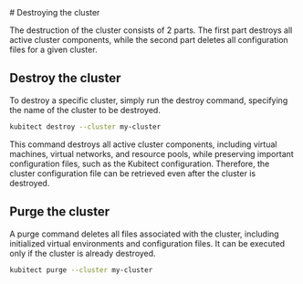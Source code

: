 <div markdown="1" class="text-center">
# Destroying the cluster
</div>

<div markdown="1" class="text-justify">

The destruction of the cluster consists of 2 parts.
The first part destroys all active cluster components, while the second part deletes all configuration files for a given cluster.

## Destroy the cluster

To destroy a specific cluster, simply run the destroy command, specifying the name of the cluster to be destroyed.

```sh
kubitect destroy --cluster my-cluster
```

This command destroys all active cluster components, including virtual machines, virtual networks, and resource pools, while preserving important configuration files, such as the Kubitect configuration.
Therefore, the cluster configuration file can be retrieved even after the cluster is destroyed.

## Purge the cluster

A purge command deletes all files associated with the cluster, including initialized virtual environments and configuration files.
It can be executed only if the cluster is already destroyed.

```sh
kubitect purge --cluster my-cluster
```

</div>
